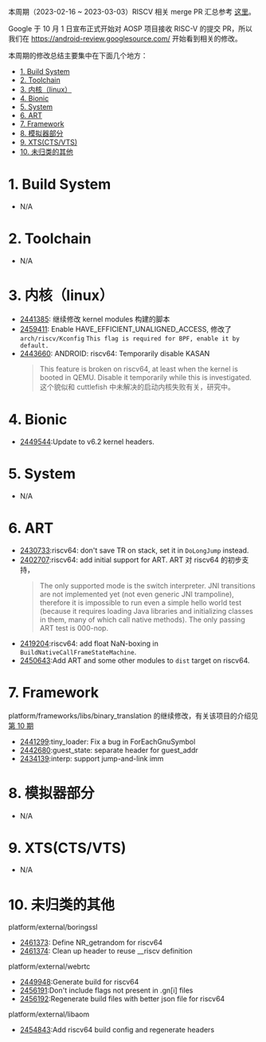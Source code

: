 本周期（2023-02-16 ~ 2023-03-03）RISCV 相关 merge PR 汇总参考 [这里][1]。

Google 于 10 月 1 日宣布正式开始对 AOSP 项目接收 RISC-V 的提交 PR，所以我们在 <https://android-review.googlesource.com/> 开始看到相关的修改。

本周期的修改总结主要集中在下面几个地方：

<!-- TOC -->

- [1. Build System](#1-build-system)
- [2. Toolchain](#2-toolchain)
- [3. 内核（linux）](#3-内核linux)
- [4. Bionic](#4-bionic)
- [5. System](#5-system)
- [6. ART](#6-art)
- [7. Framework](#7-framework)
- [8. 模拟器部分](#8-模拟器部分)
- [9. XTS(CTS/VTS)](#9-xtsctsvts)
- [10. 未归类的其他](#10-未归类的其他)

<!-- /TOC -->

# 1. Build System

- N/A

# 2. Toolchain

- N/A

# 3. 内核（linux）

- [2441385][2441385]: 继续修改 kernel modules 构建的脚本
- [2459411][2459411]: Enable HAVE_EFFICIENT_UNALIGNED_ACCESS, 修改了 `arch/riscv/Kconfig` `This flag is required for BPF, enable it by default.`
- [2443660][2443660]: ANDROID: riscv64: Temporarily disable KASAN
  > This feature is broken on riscv64, at least when the kernel is booted in
  > QEMU. Disable it temporarily while this is investigated.
  这个貌似和 cuttlefish 中未解决的启动内核失败有关，研究中。

# 4. Bionic

- [2449544][2449544]:Update to v6.2 kernel headers.

# 5. System

- N/A

# 6. ART

- [2430733][2430733]:riscv64: don't save TR on stack, set it in `DoLongJump` instead.
- [2402707][2402707]:riscv64: add initial support for ART. ART 对 riscv64 的初步支持，
  > The only supported mode is the switch interpreter. JNI transitions are
  > not implemented yet (not even generic JNI trampoline), therefore it is
  > impossible to run even a simple hello world test (because it requires
  > loading Java libraries and initializing classes in them, many of which
  > call native methods). The only passing ART test is 000-nop.
- [2419204][2419204]:riscv64: add float NaN-boxing in `BuildNativeCallFrameStateMachine`. 
- [2450643][2450643]:Add ART and some other modules to `dist` target on riscv64.

# 7. Framework

platform/frameworks/libs/binary_translation 的继续修改，有关该项目的介绍见 [第 10 期][2]
- [2441299][2441299]:tiny_loader: Fix a bug in ForEachGnuSymbol
- [2442680][2442680]:guest_state: separate header for guest_addr
- [2434139][2434139]:interp: support jump-and-link imm

# 8. 模拟器部分

- N/A

# 9. XTS(CTS/VTS)

- N/A

# 10. 未归类的其他

platform/external/boringssl
- [2461373][2461373]: Define NR_getrandom for riscv64 
- [2461374][2461374]: Clean up header to reuse __riscv definition

platform/external/webrtc
- [2449948][2449948]:Generate build for riscv64
- [2456191][2456191]:Don't include flags not present in .gn[i] files
- [2456192][2456192]:Regenerate build files with better json file for riscv64

platform/external/libaom
- [2454843][2454843]:Add riscv64 build config and regenerate headers

[1]: https://unicornx.github.io/android-review/aosp-riscv-2023-02-03.html

[2]:https://gitee.com/aosp-riscv/working-group/blob/master/articles/android-review/2023-02-17.md#7-framework


[2402707]:https://android-review.googlesource.com/c/platform/art/+/2402707
[2419204]:https://android-review.googlesource.com/c/platform/art/+/2419204
[2430733]:https://android-review.googlesource.com/c/platform/art/+/2430733
[2434139]:https://android-review.googlesource.com/c/platform/frameworks/libs/binary_translation/+/2434139
[2441299]:https://android-review.googlesource.com/c/platform/frameworks/libs/binary_translation/+/2441299
[2441385]:https://android-review.googlesource.com/c/kernel/common-modules/virtual-device/+/2441385
[2442680]:https://android-review.googlesource.com/c/platform/frameworks/libs/binary_translation/+/2442680
[2443660]:https://android-review.googlesource.com/c/kernel/common/+/2443660
[2449544]:https://android-review.googlesource.com/c/platform/bionic/+/2449544
[2449948]:https://android-review.googlesource.com/c/platform/external/webrtc/+/2449948
[2450643]:https://android-review.googlesource.com/c/platform/build/+/2450643
[2454843]:https://android-review.googlesource.com/c/platform/external/libaom/+/2454843
[2456191]:https://android-review.googlesource.com/c/platform/external/webrtc/+/2456191
[2456192]:https://android-review.googlesource.com/c/platform/external/webrtc/+/2456192
[2459411]:https://android-review.googlesource.com/c/kernel/common/+/2459411
[2461373]:https://android-review.googlesource.com/c/platform/external/boringssl/+/2461373
[2461374]:https://android-review.googlesource.com/c/platform/external/boringssl/+/2461374